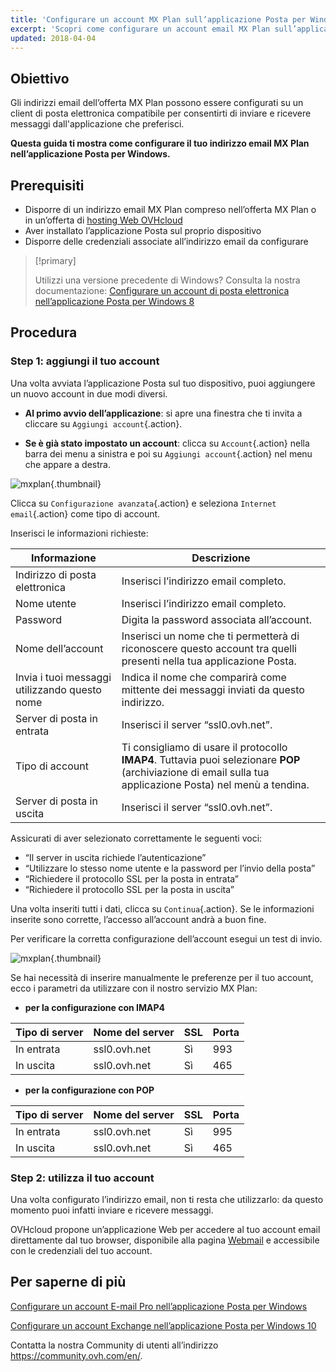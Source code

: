 ```yaml
---
title: 'Configurare un account MX Plan sull’applicazione Posta per Windows 10'
excerpt: 'Scopri come configurare un account email MX Plan sull’applicazione Posta per Windows'
updated: 2018-04-04
---
```


## Obiettivo

Gli indirizzi email dell’offerta MX Plan possono essere configurati su un client di posta elettronica compatibile per consentirti di inviare e ricevere messaggi dall'applicazione che preferisci.

**Questa guida ti mostra come configurare il tuo indirizzo email MX Plan nell’applicazione Posta per Windows.**

## Prerequisiti

- Disporre di un indirizzo email MX Plan compreso nell’offerta MX Plan o in un’offerta di [hosting Web OVHcloud](/links/web/hosting)
- Aver installato l’applicazione Posta sul proprio dispositivo
- Disporre delle credenziali associate all’indirizzo email da configurare

> [!primary]
>
> Utilizzi una versione precedente di Windows? Consulta la nostra documentazione: [Configurare un account di posta elettronica nell’applicazione Posta per Windows 8](/pages/web_cloud/email_and_collaborative_solutions/mx_plan/how_to_configure_windows_10)
>

## Procedura

### Step 1: aggiungi il tuo account

Una volta avviata l’applicazione Posta sul tuo dispositivo, puoi aggiungere un nuovo account in due modi diversi.

- **Al primo avvio dell’applicazione**: si apre una finestra che ti invita a cliccare su `Aggiungi account`{.action}.

- **Se è già stato impostato un account**: clicca su `Account`{.action} nella barra dei menu a sinistra e poi su `Aggiungi account`{.action} nel menu che appare a destra.

![mxplan](images/configuration-mail-windows-step1.png){.thumbnail}

Clicca su `Configurazione avanzata`{.action} e seleziona `Internet email`{.action} come tipo di account.

Inserisci le informazioni richieste:

|Informazione|Descrizione|
|---|---|
|Indirizzo di posta elettronica|Inserisci l’indirizzo email completo.|
|Nome utente|Inserisci l’indirizzo email completo.|
|Password|Digita la password associata all’account.|
|Nome dell’account|Inserisci un nome che ti permetterà di riconoscere questo account tra quelli presenti nella tua applicazione Posta.|
|Invia i tuoi messaggi utilizzando questo nome|Indica il nome che comparirà come mittente dei messaggi inviati da questo indirizzo.|
|Server di posta in entrata|Inserisci il server “ssl0.ovh.net”.|
|Tipo di account|Ti consigliamo di usare il protocollo **IMAP4**. Tuttavia puoi selezionare **POP** (archiviazione di email sulla tua applicazione Posta) nel menù a tendina.|
|Server di posta in uscita|Inserisci il server “ssl0.ovh.net”.|

Assicurati di aver selezionato correttamente le seguenti voci:

- “Il server in uscita richiede l’autenticazione”
- “Utilizzare lo stesso nome utente e la password per l’invio della posta”
- “Richiedere il protocollo SSL per la posta in entrata”
- “Richiedere il protocollo SSL per la posta in uscita”

Una volta inseriti tutti i dati, clicca su `Continua`{.action}. Se le informazioni inserite sono corrette, l’accesso all’account andrà a buon fine.

Per verificare la corretta configurazione dell’account esegui un test di invio.

![mxplan](images/configuration-mail-windows-step2.png){.thumbnail}

Se hai necessità di inserire manualmente le preferenze per il tuo account, ecco i parametri da utilizzare con il nostro servizio MX Plan: 

- **per la configurazione con IMAP4**

|Tipo di server |Nome del server|SSL|Porta|
|---|---|---|---|
|In entrata|ssl0.ovh.net|Sì|993|
|In uscita|ssl0.ovh.net|Sì|465|

- **per la configurazione con POP**

|Tipo di server |Nome del server|SSL|Porta|
|---|---|---|---|
|In entrata|ssl0.ovh.net|Sì|995|
|In uscita|ssl0.ovh.net|Sì|465|

### Step 2: utilizza il tuo account

Una volta configurato l’indirizzo email, non ti resta che utilizzarlo: da questo momento puoi infatti inviare e ricevere messaggi.

OVHcloud propone un’applicazione Web per accedere al tuo account email direttamente dal tuo browser, disponibile alla pagina [Webmail](/links/web/email) e accessibile con le credenziali del tuo account.
 
## Per saperne di più

[Configurare un account E-mail Pro nell’applicazione Posta per Windows](/pages/web_cloud/email_and_collaborative_solutions/email_pro/how_to_configure_windows_10)

[Configurare un account Exchange nell’applicazione Posta per Windows 10](/pages/web_cloud/email_and_collaborative_solutions/microsoft_exchange/how_to_configure_windows_10)

Contatta la nostra Community di utenti all’indirizzo <https://community.ovh.com/en/>.
